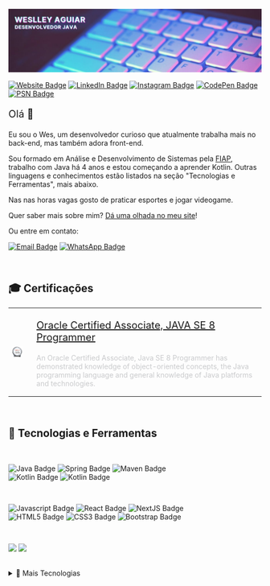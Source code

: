 [![Weslley's GitHub Banner](./assets/github-banner.jpg)](https://wesraiuga.github.io/weslley-cv/)

[![Website Badge](https://img.shields.io/website?url=https%3A%2F%2Fwesraiuga.github.io%2Fweslley-cv%2F)](https://wesraiuga.github.io/weslley-cv/)
[![LinkedIn Badge](https://img.shields.io/badge/LinkedIn-blue?style=flat&logo=linkedin&logoColor=white)](https://www.linkedin.com/in/wesraiuga/)
[![Instagram Badge](https://img.shields.io/badge/Instagram-informational?style=flat&logo=instagram&logoColor=white&color=9237BD)](https://www.instagram.com/wesraiuga/)
[![CodePen Badge](https://img.shields.io/badge/CodePen-black?style=flat&logo=codepen&logoColor=white)](https://codepen.io/wesraiuga)
[![PSN Badge](https://img.shields.io/badge/Playstation-informational?style=flat&logo=playstation&logoColor=white&color=0070D1)](https://my.playstation.com/profile/WesRaiuga)


<p style="font-size: 15pt">Olá 👋</p>

Eu sou o Wes, um desenvolvedor curioso que atualmente trabalha mais no back-end, mas também adora front-end.

Sou formado em Análise e Desenvolvimento de Sistemas pela [FIAP](https://www.fiap.com.br/), trabalho com Java há 4 anos e estou começando a aprender Kotlin. Outras linguagens e conhecimentos estão listados na seção "Tecnologias e Ferramentas", mais abaixo.

Nas nas horas vagas gosto de praticar esportes e jogar videogame.

Quer saber mais sobre mim? [Dá uma olhada no meu site](https://wesraiuga.github.io/weslley-cv/)!

Ou entre em contato:

[![Email Badge](https://img.shields.io/badge/Email-informational?style=flat&logo=Microsoft-Outlook&logoColor=white&color=0D76A8)](mailto:weslley_wenny@hotmail.com)
<a href="https://api.whatsapp.com/send?phone=+5511970530654&text=Olá,+Wes,+tudo+bem?+Achei+seu+contato+no+Github">
![WhatsApp Badge](https://img.shields.io/badge/WhatsApp-informational?style=flat&logo=WhatsApp&logoColor=white&color=00E676)
</a>

<br/>

<!-- Pinned Repositories -->
<!-- ## 📌 Repositórios fixados

<a href="https://github.com/wesraiuga/weslley-cv">
  <img align="center" style="margin:1rem 0.5rem" src="https://github-readme-stats.vercel.app/api/pin/?username=wesraiuga&repo=weslley-cv&title_color=ffffff&text_color=c9cacc&icon_color=4DCBE4&bg_color=403A6A" />
</a>

<a href="https://github.com/wesraiuga/games">
  <img align="center" style="margin:0.5rem" src="https://github-readme-stats.vercel.app/api/pin/?username=wesraiuga&repo=games&title_color=ffffff&text_color=c9cacc&icon_color=4DCBE4&bg_color=403A6A" />
</a>

<a href="https://github.com/wesraiuga/wedance">
  <img align="center" style="margin:0.5rem" src="https://github-readme-stats.vercel.app/api/pin/?username=wesraiuga&repo=wedance&title_color=ffffff&text_color=c9cacc&icon_color=4DCBE4&bg_color=403A6A" />
</a>

<br/><br/> -->

<!-- Certifications -->
## 🎓 Certificações

<table border="0">
    <tr>
        <td>
            <a href="https://www.youracclaim.com/badges/e1fbbf38-54a8-4825-9e4b-51482f9edef7">
                <img align="center" style="max-height: 80px" src="./assets/oracle-associates-badge.png" />
            </a>
        <td>
        <td>
            <p style="font-size: 15pt">
                <a href="https://www.youracclaim.com/badges/e1fbbf38-54a8-4825-9e4b-51482f9edef7">
                    Oracle Certified Associate, JAVA SE 8 Programmer
                </a>
            </p>
            <p style="color: #c9cacc">
                An Oracle Certified Associate, Java SE 8 Programmer has demonstrated knowledge of object-oriented concepts, the Java programming language and general knowledge of Java platforms and technologies.
            </p>
        </td>
    </tr>
</table>

<br/>

<!-- Tools and Technologies -->
## 🎯 Tecnologias e Ferramentas

<br/>

<!-- Programming Languages -->
![Java Badge](https://img.shields.io/badge/Code-Java-informational?style=flat&logo=Java&logoColor=white&color=403A6A)
![Spring Badge](https://img.shields.io/badge/Code-Spring-informational?style=flat&logo=Spring&logoColor=white&color=403A6A)
![Maven Badge](https://img.shields.io/badge/Code-Maven-informational?style=flat&logo=Apache-Maven&logoColor=white&color=403A6A)
<br/>
![Kotlin Badge](https://img.shields.io/badge/Code-Kotlin/JVM-informational?style=flat&logo=Kotlin&logoColor=white&color=403A6A)
![Kotlin Badge](https://img.shields.io/badge/Code-Gradle-informational?style=flat&logo=Gradle&logoColor=white&color=403A6A)

<br/>

<!-- Web Development -->
![Javascript Badge](https://img.shields.io/badge/Code-Vanilla_JS-informational?style=flat&logo=JavaScript&logoColor=white&color=403A6A)
![React Badge](https://img.shields.io/badge/Code-React-informational?style=flat&logo=React&logoColor=white&color=403A6A)
![NextJS Badge](https://img.shields.io/badge/Code-Next.js-informational?style=flat&logo=Next.js&logoColor=white&color=403A6A)
<br/>
![HTML5 Badge](https://img.shields.io/badge/Web-HTML5-informational?style=flat&logo=HTML5&logoColor=white&color=403A6A)
![CSS3 Badge](https://img.shields.io/badge/Web-CSS3-informational?style=flat&logo=CSS3&logoColor=white&color=403A6A)
![Bootstrap Badge](https://img.shields.io/badge/Web-Bootstrap-informational?style=flat&logo=Bootstrap&logoColor=white&color=403A6A)

<br/>

<!-- Databases -->
![](https://img.shields.io/badge/Database-Oracle-informational?style=flat&logo=Oracle&logoColor=white&color=403A6A)
![](https://img.shields.io/badge/Database-PostgreSQL-informational?style=flat&logo=PostgreSQL&logoColor=white&color=403A6A)

<br/>

<details>
<summary>🎯 Mais Tecnologias</summary>
<br/>

<!-- Container -->
![Docker Badge](https://img.shields.io/badge/Container-Docker-informational?style=flat&logo=Docker&logoColor=white&color=403A6A)

<!-- OS -->
![Windows Badge](https://img.shields.io/badge/OS-Windows-informational?style=flat&logo=Windows&logoColor=white&color=403A6A)
![Ubuntu Badge](https://img.shields.io/badge/OS-Ubuntu-informational?style=flat&logo=Ubuntu&logoColor=white&color=403A6A)


<!-- Versioning -->
![Git Badge](https://img.shields.io/badge/Versioning-Git-informational?style=flat&logo=Git&logoColor=white&color=403A6A)
![Github Badge](https://img.shields.io/badge/Versioning-Github-informational?style=flat&logo=Github&logoColor=white&color=403A6A)
![Bitbucket Badge](https://img.shields.io/badge/Versioning-Bitbucket-informational?style=flat&logo=Bitbucket&logoColor=white&color=403A6A)

<!-- API Tests -->
![Postman Badge](https://img.shields.io/badge/HTTP-Postman-informational?style=flat&logo=Postman&logoColor=white&color=403A6A)
![Insomnia Badge](https://img.shields.io/badge/HTTP-Insomnia-informational?style=flat&logo=Insomnia&logoColor=white&color=403A6A)

<!-- IDEs -->
![Eclipse Badge](https://img.shields.io/badge/IDE-Eclipse-informational?style=flat&logo=Eclipse&logoColor=white&color=403A6A)
![IntelliJ IDEA Badge](https://img.shields.io/badge/IDE-IntelliJ_Idea-informational?style=flat&logo=IntelliJ-IDEA&logoColor=white&color=403A6A)
![VS Code Badge](https://img.shields.io/badge/IDE-VS_Code-informational?style=flat&logo=Visual-Studio-Code&logoColor=white&color=403A6A)

<!-- Microsfot Tools -->
![Microsoft Office Badge](https://img.shields.io/badge/Microsoft-Office_365-informational?style=flat&logo=Microsoft-Office&logoColor=white&color=403A6A)
![Microsoft Sharepoint Badge](https://img.shields.io/badge/Microsoft-SharePoint-informational?style=flat&logo=Microsoft-SharePoint&logoColor=white&color=403A6A)

<!-- Others -->
![RabbitMQ Badge](https://img.shields.io/badge/Tools-RabbitMQ-informational?style=flat&logo=RabbitMQ&logoColor=white&color=403A6A)
![Trello Badge](https://img.shields.io/badge/Tools-Trello-informational?style=flat&logo=Trello&logoColor=white&color=403A6A)
![Slack Badge](https://img.shields.io/badge/Tools-Slack-informational?style=flat&logo=Slack&logoColor=white&color=403A6A)
![Mattermost Badge](https://img.shields.io/badge/Tools-Mattermost-informational?style=flat&logo=Mattermost&logoColor=white&color=403A6A)
![Confluence Badge](https://img.shields.io/badge/Tools-Confluence-informational?style=flat&logo=Confluence&logoColor=white&color=403A6A)

</details>
